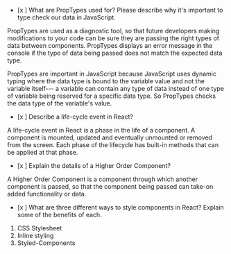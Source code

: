 - [x ] What are PropTypes used for? Please describe why it's important to type check our data in JavaScript.

PropTypes are used as a diagnostic tool, so that future developers making modifications to your code can be sure they are passing the right types of data between components. PropTypes displays an error message in the console if the type of data being passed does not match the expected data type.

PropTypes are important in JavaScript because JavaScript uses dynamic typing where the data type is bound to the variable value and not the variable itself--- a variable can contain any type of data instead of one type of variable being reserved for a specific data type. So PropTypes checks the data type of the variable's value. 

- [x ] Describe a life-cycle event in React?

A life-cycle event in React is a phase in the life of a component. A component is mounted, updated and eventually unmounted or removed from the screen. Each phase of the lifecycle has built-in methods that can be applied at that phase. 

- [x ] Explain the details of a Higher Order Component?

A Higher Order Component is a component through which another component is passed, so that the component being passed can take-on added functionality or data. 

- [x ] What are three different ways to style components in React? Explain some of the benefits of each.

1. CSS Stylesheet
2. Inline styling
3. Styled-Components